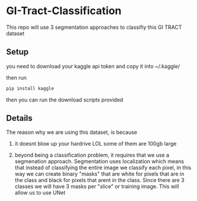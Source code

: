 # GI-Tract-Classification

This repo will use 3 segmentation approaches to classifiy this GI TRACT dataset

## Setup

you need to download your kaggle api token and copy it into ~/.kaggle/

then run 

```py
pip install kaggle
```

then you can run the download scripts provided

## Details

The reason why we are using this dataset, is because 

1. it doesnt blow up your hardrive LOL some of them are 100gb large
 
2. beyond being a classification problem, it requires that we use a segmenation approach. Segmentation uses localization which means that instead of classifying the entire image we classify each pixel, in this way we can create binary "masks" that are white for pixels that are in the class and black for pixels that arent in the class. Since there are 3 classes we will have 3 masks per "slice" or training image. This will allow us to use UNet